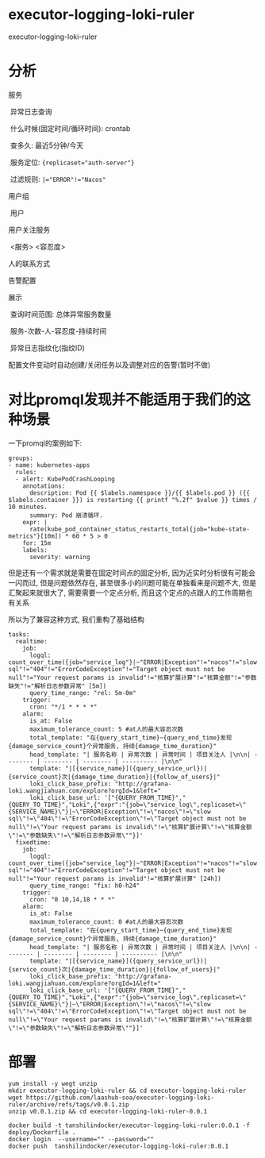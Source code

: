 # executor-logging-loki-ruler
executor-logging-loki-ruler

# 分析

服务

​	异常日志查询

​		什么时候(固定时间/循环时间): crontab

​		查多久: 最近5分钟/今天

​		服务定位: `{replicaset="auth-server"}`

​		过滤规则: `|="ERROR"!="Nacos"`



用户组

​	用户

用户关注服务

​	<服务> <容忍度>



人的联系方式

告警配置

展示

​	查询时间范围: 总体异常服务数量

​	服务-次数-人-容忍度-持续时间

​	异常日志指纹化(指纹ID)



配置文件变动时自动创建/关闭任务以及调整对应的告警(暂时不做)





# 对比promql发现并不能适用于我们的这种场景

一下promql的案例如下:

```
groups:
- name: kubernetes-apps
  rules:
  - alert: KubePodCrashLooping
    annotations:
      description: Pod {{ $labels.namespace }}/{{ $labels.pod }} ({{ $labels.container }}) is restarting {{ printf "%.2f" $value }} times / 10 minutes.
      summary: Pod 崩溃循环.
    expr: |
      rate(kube_pod_container_status_restarts_total{job="kube-state-metrics"}[10m]) * 60 * 5 > 0
    for: 15m
    labels:
      severity: warning
```

但是还有一个需求就是需要在固定时间点的固定分析, 因为近实时分析很有可能会一闪而过, 但是问题依然存在, 甚至很多小的问题可能在单独看来是问题不大, 但是汇聚起来就很大了, 需要需要一个定点分析, 而且这个定点的点跟人的工作周期也有关系

所以为了兼容这种方式, 我们重构了基础结构

```
tasks:
  realtime:
    job:
      logql: count_over_time({job="service_log"}|~"ERROR|Exception"!="nacos"!="slow sql"!="404"!="ErrorCodeException"!="Target object must not be null"!="Your request params is invalid"!="核算扩展计算"!="核算金额"!="参数缺失"!="解析日志参数异常" [5m])
      query_time_range: "rel: 5m-0m"
    trigger:
      cron: "*/1 * * * *"
    alarm:
      is_at: False
      maximum_tolerance_count: 5 #at人的最大容忍次数
      total_template: "在{query_start_time}~{query_end_time}发现{damage_service_count}个异常服务, 持续{damage_time_duration}"
      head_template: "| 服务名称 | 异常次数 | 异常时间 | 项目关注人 |\n\n| -------- | -------- | -------- | ---------- |\n\n"
      template: "|[{service_name}]({query_service_url})|{service_count}次|{damage_time_duration}|{follow_of_users}|"
      loki_click_base_prefix: "http://grafana-loki.wangjiahuan.com/explore?orgId=1&left="
      loki_click_base_url: '["{QUERY_FROM_TIME}","{QUERY_TO_TIME}","Loki",{"expr":"{job=\"service_log\",replicaset=\"{SERVICE_NAME}\"}|~\"ERROR|Exception\"!=\"nacos\"!=\"slow sql\"!=\"404\"!=\"ErrorCodeException\"!=\"Target object must not be null\"!=\"Your request params is invalid\"!=\"核算扩展计算\"!=\"核算金额\"!=\"参数缺失\"!=\"解析日志参数异常\""}]'
  fixedtime:
    job:
      logql: count_over_time({job="service_log"}|~"ERROR|Exception"!="nacos"!="slow sql"!="404"!="ErrorCodeException"!="Target object must not be null"!="Your request params is invalid"!="核算扩展计算" [24h])
      query_time_range: "fix: h0-h24"
    trigger:
      cron: "0 10,14,18 * * *"
    alarm:
      is_at: False
      maximum_tolerance_count: 0 #at人的最大容忍次数
      total_template: "在{query_start_time}~{query_end_time}发现{damage_service_count}个异常服务, 持续{damage_time_duration}"
      head_template: "| 服务名称 | 异常次数 | 异常时间 | 项目关注人 |\n\n| -------- | -------- | -------- | ---------- |\n\n"
      template: "|[{service_name}]({query_service_url})|{service_count}次|{damage_time_duration}|{follow_of_users}|"
      loki_click_base_prefix: "http://grafana-loki.wangjiahuan.com/explore?orgId=1&left="
      loki_click_base_url: '["{QUERY_FROM_TIME}","{QUERY_TO_TIME}","Loki",{"expr":"{job=\"service_log\",replicaset=\"{SERVICE_NAME}\"}|~\"ERROR|Exception\"!=\"nacos\"!=\"slow sql\"!=\"404\"!=\"ErrorCodeException\"!=\"Target object must not be null\"!=\"Your request params is invalid\"!=\"核算扩展计算\"!=\"核算金额\"!=\"参数缺失\"!=\"解析日志参数异常\""}]'
```

# 部署



```
yum install -y wegt unzip
mkdir executor-logging-loki-ruler && cd executor-logging-loki-ruler
wget https://github.com/laashub-soa/executor-logging-loki-ruler/archive/refs/tags/v0.0.1.zip
unzip v0.0.1.zip && cd executor-logging-loki-ruler-0.0.1

docker build -t tanshilindocker/executor-logging-loki-ruler:0.0.1 -f deploy/Dockerfile .
docker login  --username="" --password=""
docker push  tanshilindocker/executor-logging-loki-ruler:0.0.1
```

